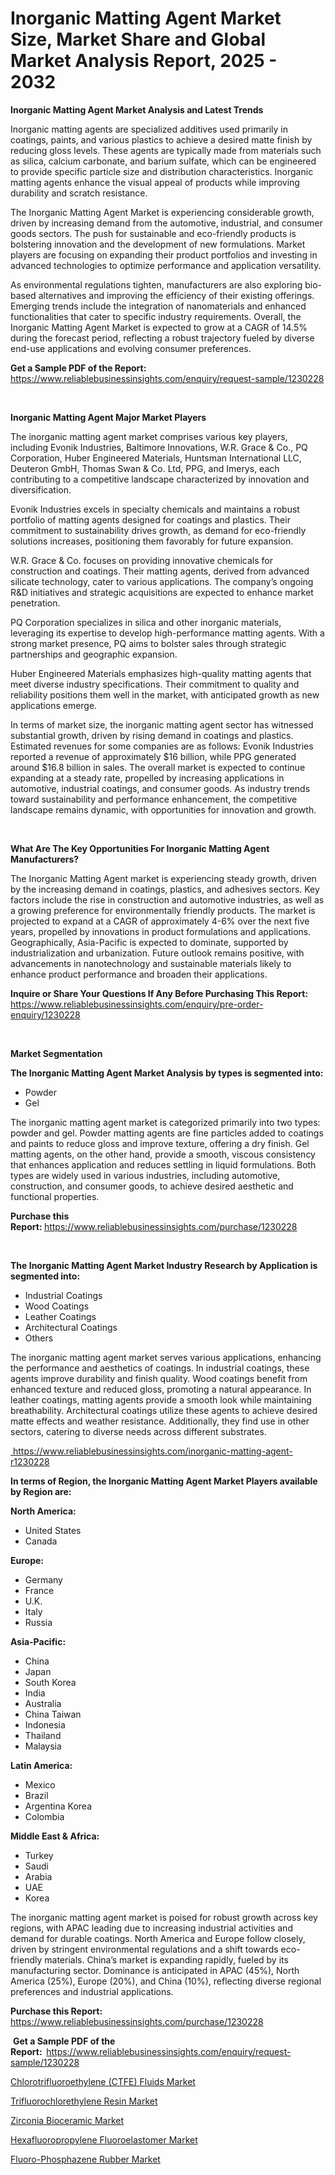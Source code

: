 <p><h1>Inorganic Matting Agent Market Size, Market Share and Global Market Analysis Report, 2025 - 2032</h1></p><p><strong>Inorganic Matting Agent Market Analysis and Latest Trends</strong></p>
<p><p>Inorganic matting agents are specialized additives used primarily in coatings, paints, and various plastics to achieve a desired matte finish by reducing gloss levels. These agents are typically made from materials such as silica, calcium carbonate, and barium sulfate, which can be engineered to provide specific particle size and distribution characteristics. Inorganic matting agents enhance the visual appeal of products while improving durability and scratch resistance.</p><p>The Inorganic Matting Agent Market is experiencing considerable growth, driven by increasing demand from the automotive, industrial, and consumer goods sectors. The push for sustainable and eco-friendly products is bolstering innovation and the development of new formulations. Market players are focusing on expanding their product portfolios and investing in advanced technologies to optimize performance and application versatility.</p><p>As environmental regulations tighten, manufacturers are also exploring bio-based alternatives and improving the efficiency of their existing offerings. Emerging trends include the integration of nanomaterials and enhanced functionalities that cater to specific industry requirements. Overall, the Inorganic Matting Agent Market is expected to grow at a CAGR of 14.5% during the forecast period, reflecting a robust trajectory fueled by diverse end-use applications and evolving consumer preferences.</p></p>
<p><strong>Get a Sample PDF of the Report:&nbsp;</strong> <a href="https://www.reliablebusinessinsights.com/enquiry/request-sample/1230228?utm_campaign=60&utm_medium=2&utm_source=Github&utm_content=ia&utm_term=03042025&utm_id=inorganic-matting-agent">https://www.reliablebusinessinsights.com/enquiry/request-sample/1230228</a></p>
<p>&nbsp;</p>
<p><strong>Inorganic Matting Agent Major Market Players</strong></p>
<p><p>The inorganic matting agent market comprises various key players, including Evonik Industries, Baltimore Innovations, W.R. Grace & Co., PQ Corporation, Huber Engineered Materials, Huntsman International LLC, Deuteron GmbH, Thomas Swan & Co. Ltd, PPG, and Imerys, each contributing to a competitive landscape characterized by innovation and diversification.</p><p>Evonik Industries excels in specialty chemicals and maintains a robust portfolio of matting agents designed for coatings and plastics. Their commitment to sustainability drives growth, as demand for eco-friendly solutions increases, positioning them favorably for future expansion.</p><p>W.R. Grace & Co. focuses on providing innovative chemicals for construction and coatings. Their matting agents, derived from advanced silicate technology, cater to various applications. The company’s ongoing R&D initiatives and strategic acquisitions are expected to enhance market penetration.</p><p>PQ Corporation specializes in silica and other inorganic materials, leveraging its expertise to develop high-performance matting agents. With a strong market presence, PQ aims to bolster sales through strategic partnerships and geographic expansion.</p><p>Huber Engineered Materials emphasizes high-quality matting agents that meet diverse industry specifications. Their commitment to quality and reliability positions them well in the market, with anticipated growth as new applications emerge.</p><p>In terms of market size, the inorganic matting agent sector has witnessed substantial growth, driven by rising demand in coatings and plastics. Estimated revenues for some companies are as follows: Evonik Industries reported a revenue of approximately $16 billion, while PPG generated around $16.8 billion in sales. The overall market is expected to continue expanding at a steady rate, propelled by increasing applications in automotive, industrial coatings, and consumer goods. As industry trends toward sustainability and performance enhancement, the competitive landscape remains dynamic, with opportunities for innovation and growth.</p></p>
<p>&nbsp;</p>
<p><strong>What Are The Key Opportunities For Inorganic Matting Agent Manufacturers?</strong></p>
<p><p>The Inorganic Matting Agent market is experiencing steady growth, driven by the increasing demand in coatings, plastics, and adhesives sectors. Key factors include the rise in construction and automotive industries, as well as a growing preference for environmentally friendly products. The market is projected to expand at a CAGR of approximately 4-6% over the next five years, propelled by innovations in product formulations and applications. Geographically, Asia-Pacific is expected to dominate, supported by industrialization and urbanization. Future outlook remains positive, with advancements in nanotechnology and sustainable materials likely to enhance product performance and broaden their applications.</p></p>
<p><strong>Inquire or Share Your Questions If Any Before Purchasing This Report:</strong> <a href="https://www.reliablebusinessinsights.com/enquiry/pre-order-enquiry/1230228?utm_campaign=60&utm_medium=2&utm_source=Github&utm_content=ia&utm_term=03042025&utm_id=inorganic-matting-agent">https://www.reliablebusinessinsights.com/enquiry/pre-order-enquiry/1230228</a></p>
<p>&nbsp;</p>
<p><strong>Market Segmentation</strong></p>
<p><strong>The Inorganic Matting Agent Market Analysis by types is segmented into:</strong></p>
<p><ul><li>Powder</li><li>Gel</li></ul></p>
<p><p>The inorganic matting agent market is categorized primarily into two types: powder and gel. Powder matting agents are fine particles added to coatings and paints to reduce gloss and improve texture, offering a dry finish. Gel matting agents, on the other hand, provide a smooth, viscous consistency that enhances application and reduces settling in liquid formulations. Both types are widely used in various industries, including automotive, construction, and consumer goods, to achieve desired aesthetic and functional properties.</p></p>
<p><strong>Purchase this Report:&nbsp;</strong><a href="https://www.reliablebusinessinsights.com/purchase/1230228?utm_campaign=60&utm_medium=2&utm_source=Github&utm_content=ia&utm_term=03042025&utm_id=inorganic-matting-agent">https://www.reliablebusinessinsights.com/purchase/1230228</a></p>
<p>&nbsp;</p>
<p><strong>The Inorganic Matting Agent Market Industry Research by Application is segmented into:</strong></p>
<p><ul><li>Industrial Coatings</li><li>Wood Coatings</li><li>Leather Coatings</li><li>Architectural Coatings</li><li>Others</li></ul></p>
<p><p>The inorganic matting agent market serves various applications, enhancing the performance and aesthetics of coatings. In industrial coatings, these agents improve durability and finish quality. Wood coatings benefit from enhanced texture and reduced gloss, promoting a natural appearance. In leather coatings, matting agents provide a smooth look while maintaining breathability. Architectural coatings utilize these agents to achieve desired matte effects and weather resistance. Additionally, they find use in other sectors, catering to diverse needs across different substrates.</p></p>
<p><a href="https://www.reliablebusinessinsights.com/inorganic-matting-agent-r1230228?utm_campaign=60&utm_medium=2&utm_source=Github&utm_content=ia&utm_term=03042025&utm_id=inorganic-matting-agent">&nbsp;https://www.reliablebusinessinsights.com/inorganic-matting-agent-r1230228</a></p>
<p><strong>In terms of Region, the Inorganic Matting Agent Market Players available by Region are:</strong></p>
<p>
    <p> <strong> North America: </strong>
        <ul>
            <li>United States</li>
            <li>Canada</li>
        </ul>
        </p> 
    <p> <strong> Europe: </strong>
        <ul>
            <li>Germany</li>
            <li>France</li>
            <li>U.K.</li>
            <li>Italy</li>
            <li>Russia</li>
        </ul>
        </p> 
    <p> <strong> Asia-Pacific: </strong>
        <ul>
            <li>China</li>
            <li>Japan</li>
            <li>South Korea</li>
            <li>India</li>
            <li>Australia</li>
            <li>China Taiwan</li>
            <li>Indonesia</li>
            <li>Thailand</li>
            <li>Malaysia</li>
        </ul>
        </p> 
    <p> <strong> Latin America: </strong>
        <ul>
            <li>Mexico</li>
            <li>Brazil</li>
            <li>Argentina Korea</li>
            <li>Colombia</li>
        </ul>
        </p> 
    <p> <strong> Middle East & Africa: </strong>
        <ul>
            <li>Turkey</li>
            <li>Saudi</li>
            <li>Arabia</li>
            <li>UAE</li>
            <li>Korea</li>
        </ul>
    </p>
    </p>
<p><p>The inorganic matting agent market is poised for robust growth across key regions, with APAC leading due to increasing industrial activities and demand for durable coatings. North America and Europe follow closely, driven by stringent environmental regulations and a shift towards eco-friendly materials. China’s market is expanding rapidly, fueled by its manufacturing sector. Dominance is anticipated in APAC (45%), North America (25%), Europe (20%), and China (10%), reflecting diverse regional preferences and industrial applications.</p></p>
<p><strong>Purchase this Report: </strong><a href="https://www.reliablebusinessinsights.com/purchase/1230228?utm_campaign=60&utm_medium=2&utm_source=Github&utm_content=ia&utm_term=03042025&utm_id=inorganic-matting-agent">https://www.reliablebusinessinsights.com/purchase/1230228</a></p>
<p>&nbsp;<strong>Get a Sample PDF of the Report:&nbsp;&nbsp;</strong><a href="https://www.reliablebusinessinsights.com/enquiry/request-sample/1230228?utm_campaign=60&utm_medium=2&utm_source=Github&utm_content=ia&utm_term=03042025&utm_id=inorganic-matting-agent">https://www.reliablebusinessinsights.com/enquiry/request-sample/1230228</a></p>
<p><strong></strong></p>
<p><p><a href="https://github.com/borknyberg/Market-Research-Report-List-1/blob/main/chlorotrifluoroethylene-ctfe-fluids-market.md?utm_campaign=60&utm_medium=2&utm_source=Github&utm_content=ia&utm_term=03042025&utm_id=inorganic-matting-agent">Chlorotrifluoroethylene (CTFE) Fluids Market</a></p><p><a href="https://github.com/alrogikrosa/Market-Research-Report-List-1/blob/main/trifluorochlorethylene-resin-market.md?utm_campaign=60&utm_medium=2&utm_source=Github&utm_content=ia&utm_term=03042025&utm_id=inorganic-matting-agent">Trifluorochlorethylene Resin Market</a></p><p><a href="https://github.com/mynaoanes/Market-Research-Report-List-1/blob/main/zirconia-bioceramic-market.md?utm_campaign=60&utm_medium=2&utm_source=Github&utm_content=ia&utm_term=03042025&utm_id=inorganic-matting-agent">Zirconia Bioceramic Market</a></p><p><a href="https://github.com/coricnzati/Market-Research-Report-List-1/blob/main/hexafluoropropylene-fluoroelastomer-market.md?utm_campaign=60&utm_medium=2&utm_source=Github&utm_content=ia&utm_term=03042025&utm_id=inorganic-matting-agent">Hexafluoropropylene Fluoroelastomer Market</a></p><p><a href="https://github.com/cavushjla/Market-Research-Report-List-1/blob/main/fluoro-phosphazene-rubber-market.md?utm_campaign=60&utm_medium=2&utm_source=Github&utm_content=ia&utm_term=03042025&utm_id=inorganic-matting-agent">Fluoro-Phosphazene Rubber Market</a></p></p>